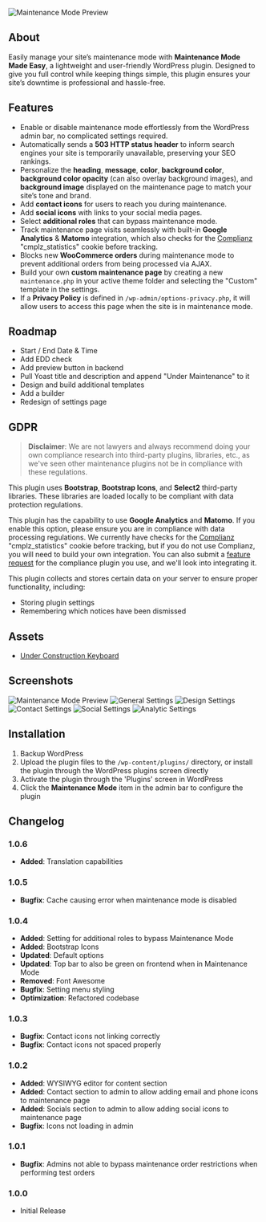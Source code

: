 ![Maintenance Mode Preview](.wordpress-org/banner-1880x609.png)

## About

Easily manage your site’s maintenance mode with **Maintenance Mode Made Easy**, a lightweight and user-friendly WordPress plugin. Designed to give you full control while keeping things simple, this plugin ensures your site’s downtime is professional and hassle-free.

## Features

- Enable or disable maintenance mode effortlessly from the WordPress admin bar, no complicated settings required.
- Automatically sends a **503 HTTP status header** to inform search engines your site is temporarily unavailable, preserving your SEO rankings.
- Personalize the **heading**, **message**, **color**, **background color**, **background color opacity** (can also overlay background images), and **background image** displayed on the maintenance page to match your site’s tone and brand.
- Add **contact icons** for users to reach you during maintenance.
- Add **social icons** with links to your social media pages.
- Select **additional roles** that can bypass maintenance mode.
- Track maintenance page visits seamlessly with built-in **Google Analytics** & **Matomo** integration, which also checks for the [Complianz](https://wordpress.org/plugins/complianz-gdpr/) "cmplz_statistics" cookie before tracking.
- Blocks new **WooCommerce orders** during maintenance mode to prevent additional orders from being processed via AJAX.
- Build your own **custom maintenance page** by creating a new `maintenance.php` in your active theme folder and selecting the "Custom" template in the settings.
- If a **Privacy Policy** is defined in `/wp-admin/options-privacy.php`, it will allow users to access this page when the site is in maintenance mode.

## Roadmap

- Start / End Date & Time
- Add EDD check
- Add preview button in backend
- Pull Yoast title and description and append "Under Maintenance" to it
- Design and build additional templates
- Add a builder
- Redesign of settings page

## GDPR

> **Disclaimer**: We are not lawyers and always recommend doing your own compliance research into third-party plugins, libraries, etc., as we've seen other maintenance plugins not be in compliance with these regulations.

This plugin uses **Bootstrap**, **Bootstrap Icons**, and **Select2** third-party libraries. These libraries are loaded locally to be compliant with data protection regulations.

This plugin has the capability to use **Google Analytics** and **Matomo**. If you enable this option, please ensure you are in compliance with data processing regulations. We currently have checks for the [Complianz](https://wordpress.org/plugins/complianz-gdpr/) "cmplz_statistics" cookie before tracking, but if you do not use Complianz, you will need to build your own integration. You can also submit a [feature request](https://www.polyplugins.com/contact/) for the compliance plugin you use, and we'll look into integrating it.

This plugin collects and stores certain data on your server to ensure proper functionality, including:

- Storing plugin settings
- Remembering which notices have been dismissed

## Assets

- [Under Construction Keyboard](https://www.pexels.com/photo/under-construction-signage-on-laptop-keyboard-211122/)

## Screenshots

![Maintenance Mode Preview](.wordpress-org/screenshot-1.png)
![General Settings](.wordpress-org/screenshot-2.png)
![Design Settings](.wordpress-org/screenshot-3.png)
![Contact Settings](.wordpress-org/screenshot-4.png)
![Social Settings](.wordpress-org/screenshot-5.png)
![Analytic Settings](.wordpress-org/screenshot-6.png)

## Installation

1. Backup WordPress
2. Upload the plugin files to the `/wp-content/plugins/` directory, or install the plugin through the WordPress plugins screen directly
3. Activate the plugin through the 'Plugins' screen in WordPress
4. Click the **Maintenance Mode** item in the admin bar to configure the plugin

## Changelog

### 1.0.6
- **Added**: Translation capabilities

### 1.0.5
- **Bugfix**: Cache causing error when maintenance mode is disabled

### 1.0.4
- **Added**: Setting for additional roles to bypass Maintenance Mode
- **Added**: Bootstrap Icons
- **Updated**: Default options
- **Updated**: Top bar to also be green on frontend when in Maintenance Mode
- **Removed**: Font Awesome
- **Bugfix**: Setting menu styling
- **Optimization**: Refactored codebase

### 1.0.3
- **Bugfix**: Contact icons not linking correctly
- **Bugfix**: Contact icons not spaced properly

### 1.0.2
- **Added**: WYSIWYG editor for content section
- **Added**: Contact section to admin to allow adding email and phone icons to maintenance page
- **Added**: Socials section to admin to allow adding social icons to maintenance page
- **Bugfix**: Icons not loading in admin

### 1.0.1
- **Bugfix**: Admins not able to bypass maintenance order restrictions when performing test orders

### 1.0.0
- Initial Release